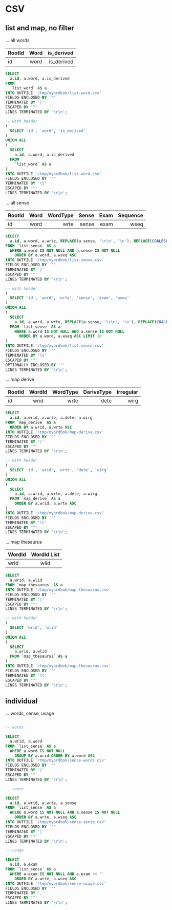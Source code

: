 # CSV

## list and map, no filter

... all words

| RootId |   Word   | is_derived |
|--------|:--------:|-----------:|
|   id   |   word   | is_derived |

```sql
SELECT
  a.id, a.word, a.is_derived
FROM
  `list_word` AS a
INTO OUTFILE '/tmp/myordbok/list-word.csv'
FIELDS ENCLOSED BY '"'
TERMINATED BY '|'
ESCAPED BY '"'
LINES TERMINATED BY '\r\n';

-- with header
(
  SELECT 'id', 'word', 'is_derived'
)
UNION ALL
(
  SELECT
    a.id, a.word, a.is_derived
  FROM
    `list_word` AS a
)
INTO OUTFILE '/tmp/myordbok/list-word.csv'
FIELDS ENCLOSED BY '"'
TERMINATED BY '\t'
ESCAPED BY '"'
LINES TERMINATED BY '\r\n';
```

... all sense

| RootId |  Word  | WordType |  Sense  |  Exam  | Sequence |
|--------|:------:|---------:|--------:|-------:|---------:|
|   id   |  word  |   wrte   |  sense  |  exam  |   wseq   |

```sql
SELECT
  a.id, a.word, a.wrte, REPLACE(a.sense, '\r\n', '\n'), REPLACE(COALESCE(a.exam,''), '\r\n', '\n'), a.wseq
FROM `list_sense` AS a
  WHERE a.word IS NOT NULL AND a.sense IS NOT NULL
    ORDER BY a.word, a.wseq ASC
INTO OUTFILE '/tmp/myordbok/list-sense.csv'
FIELDS ENCLOSED BY '"'
TERMINATED BY '|'
ESCAPED BY '"'
LINES TERMINATED BY '\r\n';

-- with header
(
  SELECT 'id', 'word', 'wrte', 'sense', 'exam', 'wseq'
)
UNION ALL
(
  SELECT
    a.id, a.word, a.wrte, REPLACE(a.sense, '\r\n', '\n'), REPLACE(COALESCE(a.exam,''), '\r\n', '\n'), a.wseq
  FROM `list_sense` AS a
    WHERE a.word IS NOT NULL AND a.sense IS NOT NULL
      ORDER BY a.word, a.wseq ASC LIMIT 10
)
INTO OUTFILE '/tmp/myordbok/list-sense.csv'
FIELDS ENCLOSED BY '"'
TERMINATED BY '\t'
ESCAPED BY '"'
OPTIONALLY ENCLOSED BY '"'
LINES TERMINATED BY '\r\n';
```

... map derive

| RootId |  WordId  | WordType | DeriveType | Irregular |
|--------|:--------:|---------:|-----------:|----------:|
|   id   |   wrid   |   wrte   |    dete    |   wirg    |

```sql
SELECT
  a.id, a.wrid, a.wrte, a.dete, a.wirg
FROM `map_derive` AS a
  ORDER BY a.wrid, a.wrte ASC
INTO OUTFILE '/tmp/myordbok/map-derive.csv'
FIELDS ENCLOSED BY '"'
TERMINATED BY '|'
ESCAPED BY '"'
LINES TERMINATED BY '\r\n';

-- with header
(
  SELECT 'id', 'wrid', 'wrte', 'dete', 'wirg'
)
UNION ALL
(
  SELECT
    a.id, a.wrid, a.wrte, a.dete, a.wirg
  FROM `map_derive` AS a
    ORDER BY a.wrid, a.wrte ASC
)
INTO OUTFILE '/tmp/myordbok/map-derive.csv'
FIELDS ENCLOSED BY '"'
TERMINATED BY '\t'
ESCAPED BY '"'
LINES TERMINATED BY '\r\n';
```

... map thesaurus

| WordId | WordId List |
|--------|:-----------:|
|  wrid  |    wlid     |

```sql
SELECT
  a.wrid, a.wlid
FROM `map_thesaurus` AS a
INTO OUTFILE '/tmp/myordbok/map-thesaurus.csv'
FIELDS ENCLOSED BY '"'
TERMINATED BY '|'
ESCAPED BY '"'
LINES TERMINATED BY '\r\n';

-- with header
(
  SELECT 'wrid', 'wlid'
)
UNION ALL
(
  SELECT
    a.wrid, a.wlid
  FROM `map_thesaurus` AS a
)
INTO OUTFILE '/tmp/myordbok/map-thesaurus.csv'
FIELDS ENCLOSED BY '"'
TERMINATED BY '\t'
ESCAPED BY '"'
LINES TERMINATED BY '\r\n';
```

## individual

... words, sense, usage

```sql

-- words

SELECT
  a.wrid, a.word
FROM `list_sense` AS a
  WHERE a.word IS NOT NULL
    GROUP BY a.wrid ORDER BY a.word ASC
INTO OUTFILE '/tmp/myordbok/sense-words.csv'
FIELDS ENCLOSED BY '"'
TERMINATED BY '|'
ESCAPED BY '"'
LINES TERMINATED BY '\r\n';

-- sense

SELECT
  a.id, a.wrid, a.wrte, a.sense
FROM `list_sense` AS a
  WHERE a.word IS NOT NULL AND a.sense IS NOT NULL
    ORDER BY a.wrte, a.wseq ASC
INTO OUTFILE '/tmp/myordbok/sense-sense.csv'
FIELDS ENCLOSED BY '"'
TERMINATED BY '|'
ESCAPED BY '"'
LINES TERMINATED BY '\r\n';

-- usage

SELECT
  a.id, a.exam
FROM `list_sense` AS a
  WHERE a.exam IS NOT NULL AND a.exam <> ''
    ORDER BY a.wrte, a.wseq ASC
INTO OUTFILE '/tmp/myordbok/sense-usage.csv'
FIELDS ENCLOSED BY '"'
TERMINATED BY ','
ESCAPED BY '"'
LINES TERMINATED BY '\r\n';

